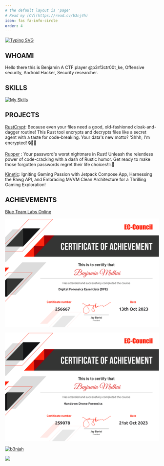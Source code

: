 ```yaml
---
# the default layout is 'page'
# Read my [CV](https://read.cv/b3nj4h)
icon: fas fa-info-circle
order: 4
---
```


[![Typing SVG](https://readme-typing-svg.demolab.com/?lines=HI+There+I'M+Benjamin;Android+Hacking,;Offensive+Security,;CTF+Player,;Security+Researcher,;Love+to+learn+new+stuffs&color=cyan&size=25&center=true&vCenter=true&width=600&height=100&)](https://git.io/typing-svg)

## WHOAMI

Hello there this is Benjamin A CTF player @p3rf3ctr00t_ke, Offensive security, Android Hacker, Security researcher.

## SKILLS

[![My Skills](https://skillicons.dev/icons?i=rust,python,kotlin,dart,androidstudio,flutter,laravel,markdown,git,github,linux,mysql,postman)](https://skillicons.dev)

## PROJECTS

[RustCrypt](https://github.com/B3nj4h/rustcrypt): Because even your files need a good, old-fashioned cloak-and-dagger routine! This Rust tool encrypts and decrypts files like a secret agent with a taste for code-breaking. Your data's new motto? 'Shhh, I'm encrypted! 🔒🕵️‍♂️

[Rupper](https://github.com/B3nj4h/rupper) : Your password's worst nightmare in Rust! Unleash the relentless power of code-cracking with a dash of Rustic humor. Get ready to make those forgotten passwords regret their life choices!💥🔐 

[Kinetic]((https://github.com/B3nj4h/Inverse)): Igniting Gaming Passion with Jetpack Compose App, Harnessing the Rawg API, and Embracing MVVM Clean Architecture for a Thrilling Gaming Exploration!

## ACHIEVEMENTS

[Blue Team Labs Online](https://blueteamlabs.online/public/user/29064d927653e1cdaad8c6)

![img-description](/assets/img/cert/dfe.png)

![img-description](/assets/img/cert/droneforensics.png)

[![b3njah](https://www.hackthebox.eu/badge/image/421930)](https://app.hackthebox.com/profile/421930)
  
<a href="https://stats.hyochan.dev/en/stats/B3nj4h"><img src="https://stats.hyochan.dev/api/github-stats?login=B3nj4h" width="600" /></a>
